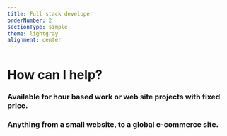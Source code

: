 ```yaml
---
title: Full stack developer
orderNumber: 2
sectionType: simple
theme: lightgray
alignment: center
---
```

# How can I help? 
### Available for hour based work or web site projects with fixed price. 

### Anything from a small website, to a global e-commerce site. 
